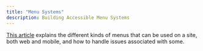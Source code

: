 ```yaml
---
title: "Menu Systems"
description: Building Accessible Menu Systems
---
```


[This article](https://www.smashingmagazine.com/2017/11/building-accessible-menu-systems/) explains the different kinds of menus that can be used on a site, both web and mobile, and how to handle issues associated with some. 
